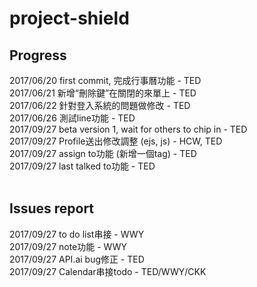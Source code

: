 # project-shield

## Progress <br />
2017/06/20 first commit, 完成行事曆功能 - TED <br />
2017/06/21 新增“刪除鍵”在關閉的來單上 - TED <br />
2017/06/22 針對登入系統的問題做修改 - TED <br />
2017/06/26 測試line功能 - TED<br />
2017/09/27 beta version 1, wait for others to chip in - TED <br />
2017/09/27 Profile送出修改調整 (ejs, js) - HCW, TED <br />
2017/09/27 assign to功能 (新增一個tag) - TED <br />
2017/09/27 last talked to功能 - TED <br />
<br />
## Issues report<br />
2017/09/27 to do list串接 - WWY <br />
2017/09/27 note功能 - WWY <br />
2017/09/27 API.ai bug修正 - TED <br />
2017/09/27 Calendar串接todo - TED/WWY/CKK <br />

